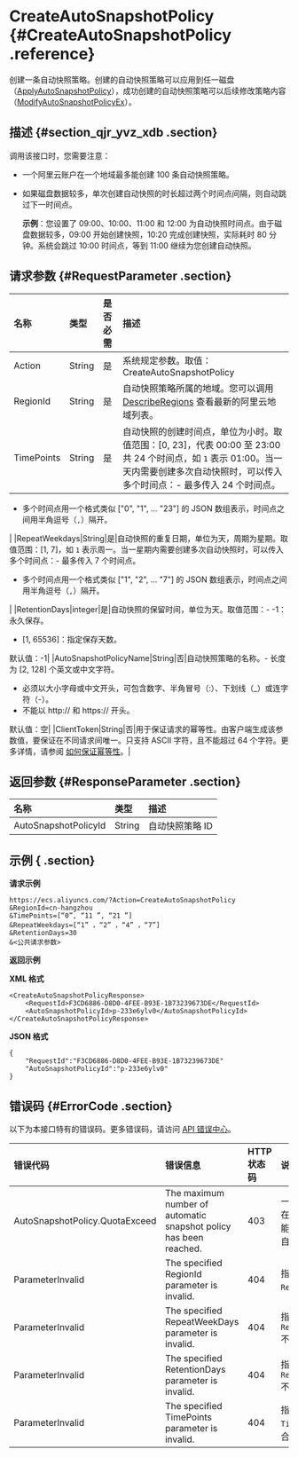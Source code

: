 # CreateAutoSnapshotPolicy {#CreateAutoSnapshotPolicy .reference}

创建一条自动快照策略。创建的自动快照策略可以应用到任一磁盘（[ApplyAutoSnapshotPolicy](intl.zh-CN/API参考/快照/ApplyAutoSnapshotPolicy.md#)），成功创建的自动快照策略可以后续修改策略内容（[ModifyAutoSnapshotPolicyEx](intl.zh-CN/API参考/快照/ModifyAutoSnapshotPolicyEx.md#)）。

## 描述 {#section_qjr_yvz_xdb .section}

调用该接口时，您需要注意：

-   一个阿里云账户在一个地域最多能创建 100 条自动快照策略。

-   如果磁盘数据较多，单次创建自动快照的时长超过两个时间点间隔，则自动跳过下一时间点。

    **示例**：您设置了 09:00、10:00、11:00 和 12:00 为自动快照时间点。由于磁盘数据较多，09:00 开始创建快照，10:20 完成创建快照，实际耗时 80 分钟。系统会跳过 10:00 时间点，等到 11:00 继续为您创建自动快照。


## 请求参数 {#RequestParameter .section}

|名称|类型|是否必需|描述|
|:-|:-|:---|:-|
|Action|String|是|系统规定参数。取值：CreateAutoSnapshotPolicy|
|RegionId|String|是|自动快照策略所属的地域。您可以调用 [DescribeRegions](intl.zh-CN/API参考/地域/DescribeRegions.md#) 查看最新的阿里云地域列表。|
|TimePoints|String|是|自动快照的创建时间点，单位为小时。取值范围：\[0, 23\]，代表 00:00 至 23:00 共 24 个时间点，如 `1` 表示 01:00。当一天内需要创建多次自动快照时，可以传入多个时间点：-   最多传入 24 个时间点。
-   多个时间点用一个格式类似 \["0", "1", … "23"\] 的 JSON 数组表示，时间点之间用半角逗号（`,`）隔开。

|
|RepeatWeekdays|String|是|自动快照的重复日期，单位为天，周期为星期。取值范围：\[1, 7\]，如 `1` 表示周一。当一星期内需要创建多次自动快照时，可以传入多个时间点：-   最多传入 7 个时间点。
-   多个时间点用一个格式类似 \["1", "2", … "7"\] 的 JSON 数组表示，时间点之间用半角逗号（`,`）隔开。

|
|RetentionDays|integer|是|自动快照的保留时间，单位为天。取值范围：-   -1：永久保存。
-   \[1, 65536\]：指定保存天数。

默认值：-1|
|AutoSnapshotPolicyName|String|否|自动快照策略的名称。-   长度为 \[2, 128\] 个英文或中文字符。
-   必须以大小字母或中文开头，可包含数字、半角冒号（:）、下划线（\_）或连字符（-）。
-   不能以 http:// 和 https:// 开头。

默认值：空|
|ClientToken|String|否|用于保证请求的幂等性。由客户端生成该参数值，要保证在不同请求间唯一。只支持 ASCII 字符，且不能超过 64 个字符。更多详情，请参阅 [如何保证幂等性](intl.zh-CN/API参考/附录/如何保证幂等性.md#)。|

## 返回参数 {#ResponseParameter .section}

|名称|类型|描述|
|:-|:-|:-|
|AutoSnapshotPolicyId|String|自动快照策略 ID|

## 示例 { .section}

**请求示例** 

```
https://ecs.aliyuncs.com/?Action=CreateAutoSnapshotPolicy
&RegionId=cn-hangzhou
&TimePoints=[“0”, “11 ”, “21 ”]
&RepeatWeekdays=[“1” ，“2” ，“4” ，“7”]
&RetentionDays=30
&<公共请求参数>
```

**返回示例** 

**XML 格式**

```
<CreateAutoSnapshotPolicyResponse>
    <RequestId>F3CD6886-D8D0-4FEE-B93E-1B73239673DE</RequestId>
    <AutoSnapshotPolicyId>p-233e6ylv0</AutoSnapshotPolicyId>
</CreateAutoSnapshotPolicyResponse>
```

 **JSON 格式** 

```
{
    "RequestId":"F3CD6886-D8D0-4FEE-B93E-1B73239673DE"
    "AutoSnapshotPolicyId":"p-233e6ylv0"
}
```

## 错误码 {#ErrorCode .section}

以下为本接口特有的错误码。更多错误码，请访问 [API 错误中心](https://error-center.alibabacloud.com/status/product/Ecs)。

|错误代码|错误信息|HTTP 状态码|说明|
|:---|:---|:-------|:-|
|AutoSnapshotPolicy.QuotaExceed|The maximum number of automatic snapshot policy has been reached.|403|一个阿里云账户在一个地域最多能创建 100 条自动快照策略。|
|ParameterInvalid|The specified RegionId parameter is invalid.|404|指定的参数 `RegionId`无效。|
|ParameterInvalid|The specified RepeatWeekDays parameter is invalid.|404|指定的参数 `RepeatWeekDays` 不合法。|
|ParameterInvalid|The specified RetentionDays parameter is invalid.|404|指定的参数 `RetentionDays` 不合法。|
|ParameterInvalid|The specified TimePoints parameter is invalid.|404|指定的参数 `TimePoints` 不合法。|

